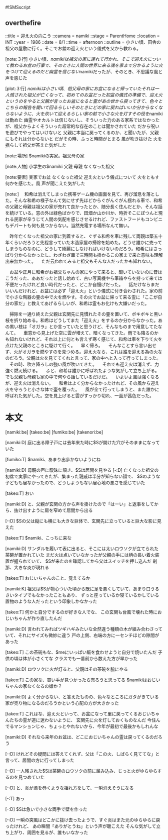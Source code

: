 #!SMSscript

## overthefire

::title = 迎え火の向こう
::camera = namiki
::stage = ParentHome
::location = INT
::year = 1986
::date = 8/1
::time = afternoon
::outline = 小さい頃、田舎の祖父の屋敷に行く。そこでお盆の迎え火という儀式を父から教わる。

[note:３行]
小さい頃、$namikiは祖父の家に連れて行かれ、そこで迎え火について教わる
お盆の行事で、そのときに人間の世界に来る魂を家まで分かるように火をつけて迎えるのだと
幽霊を信じない$namikiだったが、そのとき、不思議な風と声を感じた

[plot:３行]
$namikiは小さい頃、祖父母の家にお盆になると帰っていた
それは一人残された祖父が亡くなって、初めてのお盆だった
初盆の儀式の準備で、迎え火というのをやると父親が言った
お盆になると霊があの世から戻ってきて、色々とこちらの報告を聞いて回るらしい
そのときにどの家に戻ればいいか分からなくならないように、火を炊いて迎えるらしい
家の前で小さな火を灯す
その役を$namikiは勤めた
幽霊やオカルトは信じないし、そういった力のある家系ではなかったが、祖父からよくそういった超常的な存在のことは聞かされていた
だから呪いを遊びでやってはいけないと
父親に本当に戻ってくるのか、と聞いたが、父親にもそれは分からないと
だがその時、ふっと時間がとまる
風が吹き抜けた
火を揺らして祖父が答えた気がした

[note:場所]
$namikiの実家。祖父母の家

[note:人物]
小学生の$namiki
父親
母親
なくなった祖父

[note:要素]
実家でお盆
なくなった祖父
迎え火という儀式について
火をともす
何かを感じた。風
声が聞こえた気がした

[note:]
　和希は消えてしまった携帯ゲーム機の画面を見て、再び溜息を落とした。そんな和希の様子なんて気にせず先ほどからぐがんぐがん揺れる車で、和希の父親と母親は祖父の家が売れて良かったとか、随分長く住んだとか、そんな話を続けている。窓の外は緑色ばかりで、田畑か山か川か、時折そこにぽつんと現れる民家が辛うじて人間の気配を感じさせるけれど、ファストフードもコンビニもデパートも何も見つからない。当然充電する場所なんて無い。

　昨年亡くなった祖父の家に到着すると、ぐずる和希を車に残して両親は築五十年くらいだろうと先程言っていた木造家屋の掃除を始めた。どうせ誰かに売ってしまうものなのに、どうして綺麗にしなければいけないのだろう。和希にはさっぱり分からなかったし、わざわざ車で三時間も掛かるこの家まで来た意味も理解出来無かった。
　ただ云われてみると祖父もそんな人だったかも知れない。

　お盆や正月に和希がお祖父ちゃんの家にやって来ると、聞いていないのに昔はこうだった、ああだったと話し始めて、古い写真機やら筆箱やらを持って来ては不便だったけれど良い時代だったと、どこか自慢げだった。
　話だけならまだいいんだけれど、お盆には必ず「迎え火」という儀式に付き合わされた。家の前で小さな陶器の壷の中で火を燃やす。その火でお盆に帰って来る霊に「ここが自分の家だ」と教えてあげるらしいが、和希は霊もお化けも大嫌いだった。

　掃除を一通り終えた父親は玄関先に見慣れたその壷を置いて、ポキポキと黒い枝を折り始める。和希はどうしてまた「迎え火」をするのか分からなかった。あの黒い枝は「オガラ」とか言っていたと思うけど、そんなものまで用意してたなんて。
　車窓から見上げた空に雲が増えて、暗くなってきた。雨でも降るのかも知れないけれど、それ以上に何とも言えず寒く感じて、和希は車を下りて火を点けた父親のところに駆けて行く。
　早く帰ろ。
　そんなことすら言い出せず、火がオガラを燃やすのを見つめる。迎え火なら、これは誰を迎える為の火なのだろう。父親は火を見ててくれと言って、家の中へと入って行ってしまった。
　その時、吹き降ろしの強い風が吹いてきた。
　それでも迎え火は消えず、力強く燃え続ける。
　ふと、和希は誰かに呼ばれたような気がして立ち上がる。でも父親も母親も家の中で何やら話しているだけだ。
　いよいよ風は強くなるが、迎え火は消えない。
　和希はよく分からなかったけれど、その風から迎え火を守ろうと小さな体で壷を覆った。
　風が全て行ってしまうと、また誰かに呼ばれた気がした。空を見上げると雲がすっかり切れ、一面が茜色だった。

# 本文

[namiki:be]
[takeo:be]
[fumiko:be]
[takenori:be]

[namiki:D]
庭に出る障子戸には去年来た時に$Sが開けた穴がそのままになっていた

[fumiko:T]
$namiki、あまり出歩かないようにね

[namiki:D]
母親の声に曖昧に頷き、$Sは居間を見やる
[-:D]
亡くなった祖父の初盆で実家にやってきたが、集まった親戚は半分が知らない顔で、
$Sのような子どもも居なかったので、どうしようもない居心地の悪さを感じていた

[takeo:T]
おい

[namiki:D]
と、父親が玄関の方から声を掛けたので「はーい」と返事をしてから、抜け出すように肩を窄めて居間から出る

[-:D]
$Sの父は縦にも横にも大きな巨体で、玄関先に立っていると巨大な影に見えた

[takeo:T]
$namiki、こっちに来な

[namiki:D]
サンダルを履いて表に出ると、そこには太いロウソクが立てられた茶碗が置かれていた
まだ火は点いていなかったが父親の手には柄の長い着火装置が握られていて、
$Sが来たのを確認してから父はスイッチを押し込んだ
刹那、大きな炎が現れる

[takeo:T]
おじいちゃんのこと、覚えてるか

[namiki:K]
祖父は$Sが物心ついた頃から既に足を悪くしていて、あまり口うるさいタイプでもなかったこともあり、
ずっと座っているか寝ているかしている置物のような人だったという印象しかなかった

[takeo:T]
何かと自分でするのが好きな人でな、
この玄関も台風で壊れた時におじいちゃんが作り直したんだ

[namiki:D]
言われてみればツギハギみたいな全然違う種類の木が組み合わさっていて、それにサイズも微妙に違う
戸の上側、右端の方に一センチほどの隙間があった

[takeo:T]
この茶碗もな、$meにいっぱい飯を食わせようと自分で焼いたんだ
子供の頃は体が小さくてな
クラスでも一番前から数えた方が早かった

[namiki:D]
ロウソクに火が灯ると、父親はその茶碗を脇にやる

[takeo:T]
この家な、買い手が見つかったら売ろうと思ってる
$namikiはおじいちゃんの家なくなるの嫌か？

[namiki:D]
よく分からない、と答えたものの、色々なところにガタがきている家が売り物になるのだろうかという心配の方が大きかった

[takeo:T]
これはな、迎え火といって、お盆になって里に戻ってくるおじいちゃんたちの霊が道に迷わないように、
玄関先に火を灯しておくものなんだ
今住んでるマンションじゃ、ちょっとやれないから、今年が最初で最後かもしれんな

[namiki:D]
それなら来年のお盆は、どこにおじいちゃんの霊は戻ってくるのだろう

[-:D]
けれどその疑問には答えてくれず、父は「この火、しばらく見ててな」と言って、居間の方に行ってしまった

[-:D]
一人残された$Sは茶碗のロウソクの前に屈み込み、じっと火がゆらゆらするのを見つめていた

[-:D]
と、炎が渦を巻くような揺れ方をして、一瞬消えそうになる

[-:T]
あっ

[-:D]
$Sは急いで小さな両手で壁を作った

[-:D]
一瞬の突風はどこかに抜け去ったようで、すぐ炎はまた元のゆらゆらに戻ったけれど、
あの瞬間「ありがとうね」という声が聴こえた
そんな気がして立ち上がり、周囲を見るが、誰もいなかった

